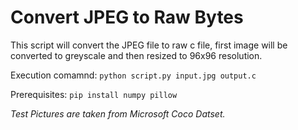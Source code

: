 # Convert JPEG to Raw Bytes
This script will convert the JPEG file to raw c file, first image will be converted to greyscale and then resized to 96x96 resolution. 

Execution comamnd: `python script.py input.jpg output.c`

Prerequisites: `pip install numpy pillow` 

*Test Pictures are taken from Microsoft Coco Datset.*